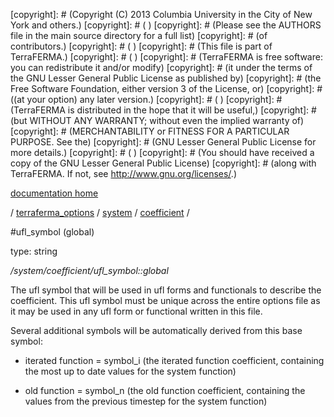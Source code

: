 [copyright]: # (Copyright (C) 2013 Columbia University in the City of New York and others.)
[copyright]: # ( )
[copyright]: # (Please see the AUTHORS file in the main source directory for a full list)
[copyright]: # (of contributors.)
[copyright]: # ( )
[copyright]: # (This file is part of TerraFERMA.)
[copyright]: # ( )
[copyright]: # (TerraFERMA is free software: you can redistribute it and/or modify)
[copyright]: # (it under the terms of the GNU Lesser General Public License as published by)
[copyright]: # (the Free Software Foundation, either version 3 of the License, or)
[copyright]: # ((at your option) any later version.)
[copyright]: # ( )
[copyright]: # (TerraFERMA is distributed in the hope that it will be useful,)
[copyright]: # (but WITHOUT ANY WARRANTY; without even the implied warranty of)
[copyright]: # (MERCHANTABILITY or FITNESS FOR A PARTICULAR PURPOSE. See the)
[copyright]: # (GNU Lesser General Public License for more details.)
[copyright]: # ( )
[copyright]: # (You should have received a copy of the GNU Lesser General Public License)
[copyright]: # (along with TerraFERMA. If not, see <http://www.gnu.org/licenses/>.)

[documentation home](https://github.com/terraferma/terraferma/wiki/Documentation)

/ [terraferma_options](../../../terraferma_options.md) / [system](../../system.md) / [coefficient](../coefficient.md) /

#ufl_symbol (global)

type: string

*/system/coefficient/ufl_symbol::global*

The ufl symbol that will be used in ufl forms and functionals to describe the coefficient. 
This ufl symbol must be unique across the entire options file as it may be used in any ufl form or functional
written in this file.

Several additional symbols will be automatically derived from this base symbol:

- iterated function       = symbol_i
    (the iterated function coefficient, containing the most up to date values for the system function)

- old function            = symbol_n
    (the old function coefficient, containing the values from the previous timestep for the system function)


[autogenerated]: # (This file was automatically generated from the schema file:/home/cwilson/repos/github/TerraFERMA/TerraFERMA/buckettools/schemas/ufl.rng.)

